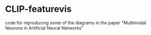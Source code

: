# CLIP-featurevis
code for reproducing some of the diagrams in the paper "Multimodal Neurons in Artificial Neural Networks"
